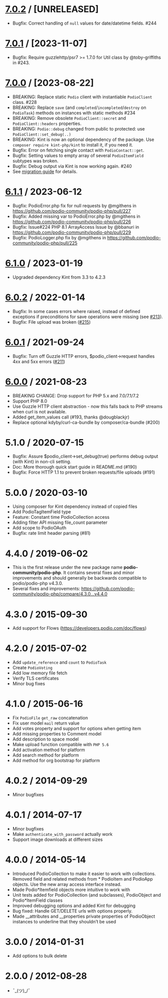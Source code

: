 [7.0.2](#v7.0.2) / [UNRELEASED]
==================
* Bugfix: Correct handling of `null` values for date/datetime fields. #244

[7.0.1](#v7.0.1) / [2023-11-07]
==================
* Bugfix: Require guzzlehttp/psr7 >= 1.7.0 for Util class by @toby-griffiths in #243.

[7.0.0](#v7.0.0) / [2023-08-22]
==================
* BREAKING: Replace static `Podio` client with instantiable `PodioClient` class. #228
* BREAKING: Replace `save` (and `completed`/`incompleted`/`destroy` on `PodioTask`) methods on instances with static methods #234
* BREAKING: Remove obsolete `PodioClient::secret` and `PodioClient::headers` properties.
* BREAKING: `Podio::debug` changed from public to protected: use `PodioClient::set_debug(..)`
* BREAKING: Kint is now an optional dependency of the package. Use `composer require kint-php/kint` to install it, if you need it.
* Bugfix: Error on fetching single contact with `PodioContact::get`.
* Bugfix: Setting values to empty array of several `PodioItemField` subtypes was broken.
* Bugfix: Debug output via Kint is now working again. #240
* See [migration guide](https://github.com/podio-community/podio-php/blob/master/MIGRATION_GUIDE_v7.md) for details.

[6.1.1](#v6.1.1) / 2023-06-12
==================
* Bugfix: PodioError.php fix for null requests by @mgithens in https://github.com/podio-community/podio-php/pull/227
* Bugfix: Added missing var to PodioError.php by @mgithens in https://github.com/podio-community/podio-php/pull/226
* Bugfix: Issue#224 PHP 8.1 ArrayAccess Issue by @bbanuri in https://github.com/podio-community/podio-php/pull/229
* Bugfix: PodioLogger.php fix by @mgithens in https://github.com/podio-community/podio-php/pull/225

[6.1.0](#v6.1.0) / 2023-01-19
==================
* Upgraded dependency Kint from 3.3 to 4.2.3

[6.0.2](#v6.0.2) / 2022-01-14
==================
* Bugfix: In some cases errors where raised, instead of defined exceptions if preconditions for save operations were missing (see [#213](https://github.com/podio-community/podio-php/issues/213)).
* Bugfix: File upload was broken ([#215](https://github.com/podio-community/podio-php/issues/215))

[6.0.1](#v6.0.1) / 2021-09-24
==================
* Bugfix: Turn off Guzzle HTTP errors, $podio_client->request handles 4xx and 5xx errors ([#211](https://github.com/podio-community/podio-php/issues/211))

[6.0.0](#v6.0.0) / 2021-08-23
==================
* BREAKING CHANGE: Drop support for PHP 5.x and 7.0/7.1/7.2
* Support PHP 8.0
* Use Guzzle HTTP client abstraction - now this falls back to PHP streams when curl is not available.
* Added get_item_values call (#193, thanks @dougblackjr)
* Replace optional kdyby/curl-ca-bundle by composer/ca-bundle (#200)

5.1.0 / 2020-07-15
==================
* Bugfix: Assure $podio_client->set_debug(true) performs debug output (with Kint) in non-cli setting.
* Doc: More thorough quick start guide in README.md (#190)
* Bugfix: Force HTTP 1.1 to prevent broken requests/file uploads (#191)

5.0.0 / 2020-03-10
==================

* Using composer for Kint dependency instead of copied files
* Add PodioTagItemField type
* Feature: Constant time PodioCollection access
* Adding filter API missing file_count parameter
* Add scope to PodioOAuth
* Bugfix: rate limit header parsing (#81)


4.4.0 / 2019-06-02
==================

* This is the first release under the new package name <strong>podio-community/podio-php</strong>.
It contains several fixes and minor improvements and should generally be backwards compatible to podio/podio-php v4.3.0.
* Several fixes and improvements: https://github.com/podio-community/podio-php/compare/4.3.0...v4.4.0


4.3.0 / 2015-09-30
==================

* Add support for Flows (https://developers.podio.com/doc/flows)


4.2.0 / 2015-07-02
==================

* Add `update_reference` and `count` to `PodioTask`
* Create `PodioVoting`
* Add low memory file fetch
* Verify TLS certificates
* Minor bug fixes


4.1.0 / 2015-06-16
==================

* Fix `PodioFile` `get_raw` concatenation
* Fix user model `mail` return value
* Add votes property and support for options when getting item
* Add missing properties to Comment model
* Add description to space model
* Make upload function compatible with `PHP 5.6`
* Add activation method for platform
* Add search method for platform
* Add method for org bootstrap for platform


4.0.2 / 2014-09-29
==================

* Minor bugfixes


4.0.1 / 2014-07-17
==================

* Minor bugfixes
* Make `authenticate_with_password` actually work
* Support image downloads at different sizes


4.0.0 / 2014-05-14
==================

* Introduced PodioCollection to make it easier to work with collections. Removed field and related methods from * PodioItem and PodioApp objects. Use the new array access interface instead.
* Made Podio*Itemfield objects more intuitive to work with
* Unit tests added for PodioCollection (and subclasses), PodioObject and Podio*ItemField classes
* Improved debugging options and added Kint for debugging
* Bug fixed: Handle GET/DELETE urls with options properly.
* Made __attributes and __properties private properties of PodioObject instances to underline that they shouldn’t be used


3.0.0 / 2014-01-31
==================

* Add options to bulk delete


2.0.0 / 2012-08-28
==================

* ¯\_(ツ)_/¯
